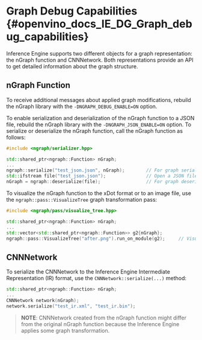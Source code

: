 # Graph Debug Capabilities {#openvino_docs_IE_DG_Graph_debug_capabilities}

Inference Engine supports two different objects for a graph representation: the nGraph function and 
CNNNetwork. Both representations provide an API to get detailed information about the graph structure.

## nGraph Function

To receive additional messages about applied graph modifications, rebuild the nGraph library with 
the `-DNGRAPH_DEBUG_ENABLE=ON` option.

To enable serialization and deserialization of the nGraph function to a JSON file, rebuild the 
nGraph library with the `-DNGRAPH_JSON_ENABLE=ON` option. To serialize or deserialize the nGraph
function, call the nGraph function as follows:

```cpp
#include <ngraph/serializer.hpp>

std::shared_ptr<ngraph::Function> nGraph;
...
ngraph::serialize("test_json.json", nGraph);        // For graph serialization
std::ifstream file("test_json.json");               // Open a JSON file
nGraph = ngraph::deserialize(file);                 // For graph deserialization
```

To visualize the nGraph function to the xDot format or to an image file, use the 
`ngraph::pass::VisualizeTree` graph transformation pass:
```cpp
#include <ngraph/pass/visualize_tree.hpp>

std::shared_ptr<ngraph::Function> nGraph;
...
std::vector<std::shared_ptr<ngraph::Function>> g2{nGraph};
ngraph::pass::VisualizeTree("after.png").run_on_module(g2);     // Visualize the nGraph function to an image
```

## CNNNetwork

To serialize the CNNNetwork to the Inference Engine Intermediate Representation (IR) format, use the 
`CNNNetwork::serialize(...)` method:
```cpp
std::shared_ptr<ngraph::Function> nGraph;
...
CNNNetwork network(nGraph);
network.serialize("test_ir.xml", "test_ir.bin");
```
> **NOTE**: CNNNetwork created from the nGraph function might differ from the original nGraph 
> function because the Inference Engine applies some graph transformation.

